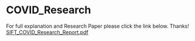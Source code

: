 # COVID_Research

For full explanation and Research Paper please click the link below. Thanks!
[SIFT_COVID_Research_Report.pdf](https://github.com/rhavens/COVID_Research/files/13629451/SIFT_COVID_Research_Report.pdf)

